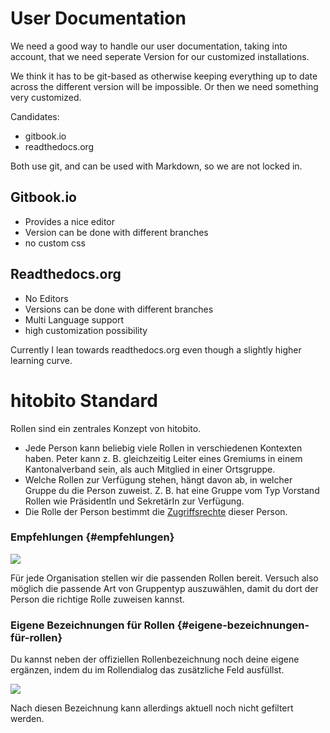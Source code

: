 # User Documentation

We need a good way to handle our user documentation, taking into account, that we need seperate Version for our customized installations.

We think it has to be git-based as otherwise keeping everything up to date across the different version will be impossible. Or then we need something very customized.

Candidates:

- gitbook.io
- readthedocs.org

Both use git, and can be used with Markdown, so we are not locked in.

## Gitbook.io

- Provides a nice editor
- Version can be done with different branches
- no custom css

## Readthedocs.org

- No Editors
- Versions can be done with different branches
- Multi Language support
- high customization possibility

Currently I lean towards readthedocs.org even though a slightly higher learning curve.


# hitobito Standard

Rollen sind ein zentrales Konzept von hitobito.

* Jede Person kann beliebig viele Rollen in verschiedenen Kontexten haben. Peter kann z. B. gleichzeitig Leiter eines Gremiums in einem Kantonalverband sein, als auch Mitglied in einer Ortsgruppe.
* Welche Rollen zur Verfügung stehen, hängt davon ab, in welcher Gruppe du die Person zuweist. Z. B. hat eine Gruppe vom Typ Vorstand Rollen wie PräsidentIn und SekretärIn zur Verfügung.
* Die Rolle der Person bestimmt die [Zugriffsrechte](http://hitobito.com/docs/Zugriffskonzept) dieser Person.

### Empfehlungen {#empfehlungen}

[![](https://content.screencast.com/users/RolandStuder/folders/Jing/media/4c12cc10-353c-4fce-8146-8f6a55646929/00000011.png)](https://content.screencast.com/users/RolandStuder/folders/Jing/media/4c12cc10-353c-4fce-8146-8f6a55646929/00000011.png)

Für jede Organisation stellen wir die passenden Rollen bereit. Versuch also möglich die passende Art von Gruppentyp auszuwählen, damit du dort der Person die richtige Rolle zuweisen kannst.

### Eigene Bezeichnungen für Rollen {#eigene-bezeichnungen-für-rollen}

Du kannst neben der offiziellen Rollenbezeichnung noch deine eigene ergänzen, indem du im Rollendialog das zusätzliche Feld ausfüllst.

[![](https://content.screencast.com/users/RolandStuder/folders/Jing/media/97acc286-db14-4d65-bb64-fbefa5a3d8c8/00000012.png)](https://content.screencast.com/users/RolandStuder/folders/Jing/media/97acc286-db14-4d65-bb64-fbefa5a3d8c8/00000012.png)

Nach diesen Bezeichnung kann allerdings aktuell noch nicht gefiltert werden.

